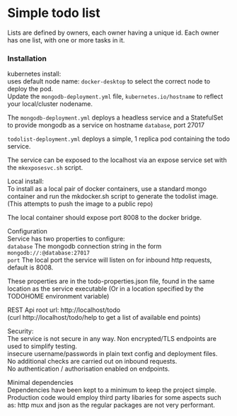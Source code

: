 <h1>Simple todo list</h1>
<p />
<p>
Lists are defined by owners, each owner having a unique id.
Each owner has one list, with one or more tasks in it.
</p>

<h3>Installation</h3>
<p>kubernetes install:<br />
uses default node name: <code>docker-desktop</code> to select the correct node to deploy the pod.<br/>
Update the <code>mongodb-deployment.yml</code> file, <code>kubernetes.io/hostname</code> to reflect your local/cluster nodename.
</p><p>
The <code>mongodb-deployment.yml</code> deploys a headless service and a StatefulSet to provide
mongodb as a service on hostname <code>database</code>, port 27017
</p>
<p>
<code>todolist-deployment.yml</code> deploys a simple, 1 replica pod containing the todo service.

The service can be exposed to the localhost via an expose service set with the <code>mkexposesvc.sh</code> script.
</p>

<p>Local install:<br />
To install as a local pair of docker containers, use a standard mongo container
and run the mkdocker.sh script to generate the todolist image. (This attempts to push the image to a public repo)

The local container should expose port 8008 to the docker bridge.
</p>

<p>Configuration<br/>
Service has two properties to configure:<br/>
<code>database</code>	The mongodb connection string in the form <code>mongodb://<user>:<password>@database:27017</code><br/>
<code>port</code> 		The local port the service will listen on for inbound http requests, default is 8008.

These properties are in the todo-properties.json file, found in the same location as the service executable
(Or in a location specified by the TODOHOME environment variable)
</p>

<p>
REST Api root url:  http://localhost/todo<br/>
(curl http://localhost/todo/help to get a list of available end points)
</p>
<p>
Security:<br/>
The service is not secure in any way.  Non encrypted/TLS endpoints are used to simplify testing.<br/>
insecure username/passwords in plain text config and deployment files.<br/>
No additional checks are carried out on inbound requests.<br/>
No authentication / authorisation enabled on endpoints.<br/>

</p>
<p>Minimal dependencies<br/>
Dependencies have been kept to a minimum to keep the project simple.
Production code would employ third party libaries for some aspects such as:
http mux and json as the regular packages are not very performant.
</p>